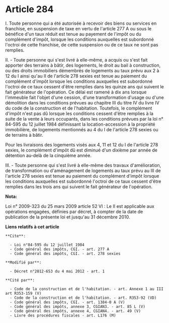 # Article 284

I. Toute personne qui a été autorisée à recevoir des biens ou services en franchise, en suspension de taxe en vertu de
l'article 277 A ou sous le bénéfice d'un taux réduit est tenue au payement de l'impôt ou du complément d'impôt, lorsque les
conditions auxquelles est subordonné l'octroi de cette franchise, de cette suspension ou de ce taux ne sont pas remplies.

II. - Toute personne qui s'est livré à elle-même, a acquis ou s'est fait apporter des terrains à bâtir, des logements, le
droit au bail à construction, ou des droits immobiliers démembrés de logements au taux prévu aux 2 à 12 du I ainsi qu'au II
de l'article 278 sexies est tenue au paiement du complément d'impôt lorsque les conditions auxquelles est subordonné l'octroi
de ce taux cessent d'être remplies dans les quinze ans qui suivent le fait générateur de l'opération. Ce délai est ramené à
dix ans lorsque l'immeuble fait l'objet d'une cession, d'une transformation d'usage ou d'une démolition dans les conditions
prévues au chapitre III du titre IV du livre IV du code de la construction et de l'habitation. Toutefois, le complément
d'impôt n'est pas dû lorsque les conditions cessent d'être remplies à la suite de la vente à leurs occupants, dans les
conditions prévues par la loi n° 84-595 du 12 juillet 1984 définissant la location-accession à la propriété immobilière, de
logements mentionnés au 4 du I de l'article 278 sexies ou de terrains à bâtir.

Pour les livraisons des logements visés aux 4, 11 et 12 du I de l'article 278 sexies, le complément d'impôt dû est diminué
d'un dixième par année de détention au-delà de la cinquième année.

III. - Toute personne qui s'est livré à elle-même des travaux d'amélioration, de transformation ou d'aménagement de logements
au taux prévu au III de l'article 278 sexies est tenue au paiement du complément d'impôt lorsque les conditions auxquelles
est subordonné l'octroi de ce taux cessent d'être remplies dans les trois ans qui suivent le fait générateur de l'opération.

**Nota:**

Loi n° 2009-323 du 25 mars 2009 article 52 VI : Le II est applicable aux opérations engagées, définies par décret, à compter
de la date de publication de la présente loi et jusqu'au 31 décembre 2010.

**Liens relatifs à cet article**

	**Cite**:

	  - Loi n°84-595 du 12 juillet 1984
	  - Code général des impôts, CGI. - art. 277 A
	  - Code général des impôts, CGI. - art. 278 sexies

	**Modifié par**:

	  - Décret n°2012-653 du 4 mai 2012 - art. 1

	**Cité par**:

	  - Code de la construction et de l'habitation. - art. Annexe 1 au III art R353-159 (V)
	  - Code de la construction et de l'habitation. - art. R353-92 (VD)
	  - Code général des impôts, CGI. - art. 1384-0 A (V)
	  - Code général des impôts, annexe 3, CGIAN3. - art. 85 L (V)
	  - Code général des impôts, annexe 4, CGIAN4. - art. 49 (V)
	  - Livre des procédures fiscales - art. L176 (M)
